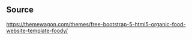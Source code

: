 ## Source

https://themewagon.com/themes/free-bootstrap-5-html5-organic-food-website-template-foody/
